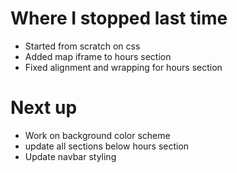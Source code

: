 # Where I stopped last time
- Started from scratch on css
- Added map iframe to hours section
- Fixed alignment and wrapping for hours section

# Next up
- Work on background color scheme
- update all sections below hours section
- Update navbar styling
